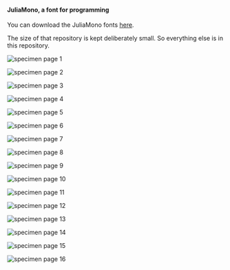 #### JuliaMono, a font for programming

You can download the JuliaMono fonts [here](https://github.com/cormullion/juliamono).

The size of that repository is kept deliberately small. So everything else is in this repository.

![specimen page 1](https://github.com/cormullion/juliamonomaster/blob/master/images/specimen_1.png)

![specimen page 2](https://github.com/cormullion/juliamonomaster/blob/master/images/specimen_2.png)

![specimen page 3](https://github.com/cormullion/juliamonomaster/blob/master/images/specimen_3.png)

![specimen page 4](https://github.com/cormullion/juliamonomaster/blob/master/images/specimen_4.png)

![specimen page 5](https://github.com/cormullion/juliamonomaster/blob/master/images/specimen_5.png)

![specimen page 6](https://github.com/cormullion/juliamonomaster/blob/master/images/specimen_6.png)

![specimen page 7](https://github.com/cormullion/juliamonomaster/blob/master/images/specimen_7.png)

![specimen page 8](https://github.com/cormullion/juliamonomaster/blob/master/images/specimen_8.png)

![specimen page 9](https://github.com/cormullion/juliamonomaster/blob/master/images/specimen_9.png)

![specimen page 10](https://github.com/cormullion/juliamonomaster/blob/master/images/specimen_10.png)

![specimen page 11](https://github.com/cormullion/juliamonomaster/blob/master/images/specimen_11.png)

![specimen page 12](https://github.com/cormullion/juliamonomaster/blob/master/images/specimen_12.png)

![specimen page 13](https://github.com/cormullion/juliamonomaster/blob/master/images/specimen_13.png)

![specimen page 14](https://github.com/cormullion/juliamonomaster/blob/master/images/specimen_14.png)

![specimen page 15](https://github.com/cormullion/juliamonomaster/blob/master/images/specimen_15.png)

![specimen page 16](https://github.com/cormullion/juliamonomaster/blob/master/images/specimen_16.png)
